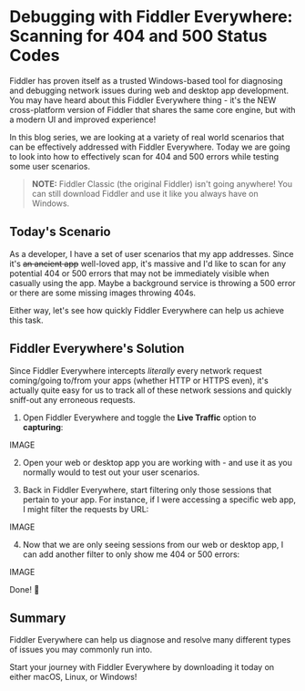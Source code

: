 # Debugging with Fiddler Everywhere: Scanning for 404 and 500 Status Codes

Fiddler has proven itself as a trusted Windows-based tool for diagnosing and debugging network issues during web and desktop app development. You may have heard about this Fiddler Everywhere thing - it's the NEW cross-platform version of Fiddler that shares the same core engine, but with a modern UI and improved experience!

In this blog series, we are looking at a variety of real world scenarios that can be effectively addressed with Fiddler Everywhere. Today we are going to look into how to effectively scan for 404 and 500 errors while testing some user scenarios.

> **NOTE:** Fiddler Classic (the original Fiddler) isn't going anywhere! You can still download Fiddler and use it like you always have on Windows.

## Today's Scenario

As a developer, I have a set of user scenarios that my app addresses. Since it's <s>an ancient app</s> well-loved app, it's massive and I'd like to scan for any potential 404 or 500 errors that may not be immediately visible when casually using the app. Maybe a background service is throwing a 500 error or there are some missing images throwing 404s.

Either way, let's see how quickly Fiddler Everywhere can help us achieve this task.

## Fiddler Everywhere's Solution

Since Fiddler Everywhere intercepts *literally* every network request coming/going to/from your apps (whether HTTP or HTTPS even), it's actually quite easy for us to track all of these network sessions and quickly sniff-out any erroneous requests.

1) Open Fiddler Everywhere and toggle the **Live Traffic** option to **capturing**:

IMAGE

2) Open your web or desktop app you are working with - and use it as you normally would to test out your user scenarios.

3) Back in Fiddler Everywhere, start filtering only those sessions that pertain to your app. For instance, if I were accessing a specific web app, I might filter the requests by URL:

IMAGE

4) Now that we are only seeing sessions from our web or desktop app, I can add another filter to only show me 404 or 500 errors:

IMAGE

Done! 🎉

## Summary

Fiddler Everywhere can help us diagnose and resolve many different types of issues you may commonly run into.

Start your journey with Fiddler Everywhere by downloading it today on either macOS, Linux, or Windows!